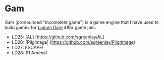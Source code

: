 Gam
===

Gam (pronounced "incomplete game") is a game engine that I have used to build games for [Ludum Dare](http://www.ludumdare.com/compo/) 48hr game jam.

* LD25: [AL] (https://github.com/sgreenlay/AL)
* LD26: [Pilgimage] (https://github.com/sgreenlay/Pilgrimage)
* LD27: ESCAPE!
* LD28: $1 Arsenal

